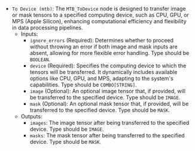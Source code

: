 - `To Device (mtb)`: The `MTB_ToDevice` node is designed to transfer image or mask tensors to a specified computing device, such as CPU, GPU, or MPS (Apple Silicon), enhancing computational efficiency and flexibility in data processing pipelines.
    - Inputs:
        - `ignore_errors` (Required): Determines whether to proceed without throwing an error if both image and mask inputs are absent, allowing for more flexible error handling. Type should be `BOOLEAN`.
        - `device` (Required): Specifies the computing device to which the tensors will be transferred. It dynamically includes available options like CPU, GPU, and MPS, adapting to the system's capabilities. Type should be `COMBO[STRING]`.
        - `image` (Optional): An optional image tensor that, if provided, will be transferred to the specified device. Type should be `IMAGE`.
        - `mask` (Optional): An optional mask tensor that, if provided, will be transferred to the specified device. Type should be `MASK`.
    - Outputs:
        - `images`: The image tensor after being transferred to the specified device. Type should be `IMAGE`.
        - `masks`: The mask tensor after being transferred to the specified device. Type should be `MASK`.
